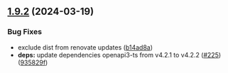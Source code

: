 ## [1.9.2](https://github.com/ExpediaGroup/spec-transformer/compare/v1.9.1...v1.9.2) (2024-03-19)


### Bug Fixes

* exclude dist from renovate updates ([b14ad8a](https://github.com/ExpediaGroup/spec-transformer/commit/b14ad8ac7b996e5f1e701bf3c5ad23dd27efba0a))
* **deps:** update dependencies openapi3-ts from v4.2.1 to v4.2.2 ([#225](https://github.com/ExpediaGroup/spec-transformer/issues/225)) ([935829f](https://github.com/ExpediaGroup/spec-transformer/commit/935829f403b2966a14ea45eaa56faf8250905e91))
